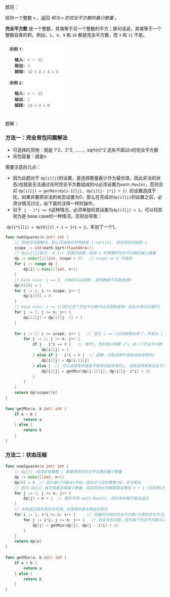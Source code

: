 题目：

给你一个整数 `n` ，返回 *和为 `n` 的完全平方数的最少数量* 。

**完全平方数** 是一个整数，其值等于另一个整数的平方；换句话说，其值等于一个整数自乘的积。例如，`1`、`4`、`9` 和 `16` 都是完全平方数，而 `3` 和 `11` 不是。

<img src="1.完全平方数.assets/image-20231019153801199.png" alt="image-20231019153801199" style="zoom:50%;" />

题解：

### 方法一：完全背包问题解法

- 可选择的货物：就是 1^2，2^2, ……，sqrt(n)^2 这些不超过n的完全平方数
- 背包容量：就是n

需要注意的几点：

- 因为此题对于 `dp[i][j]`的设置，是选择数量最少作为最优值，因此非法的状态(也就是无法通过任何完全平方数组成的n)必须设置为`math.MaxInt`，否则会对 `dp[i][j] = getMin(dp[i-1][j], dp[i][j- i*i] + 1) `的设置造成干扰。如果非要把非法的状态设置为0，那么在完成对`dp[i][j]`的设置之前，必须分情况讨论，如下面的注释一样的操作。
- 对于` j - i*i == 0`这种情况，必须单独将其设置为`dp[i][j] = 1`。可以将其视为是 base case的一种情况。否则会导致：

​		`dp[1*1][1] = dp[0][1] + 1 = 1+1 = 2`，多加了一个1。

```go
func numSquares(n int) int {
    // 用背包问题解决，那么可选择的货物就是 1~sqrt(n), 背包的空间就是 n 
    scope := int(math.Sqrt(float64(n)))
    // dp[i][j]表示: 从 1~i 范围内选数，组成 n 时需要的完全平方数的最少数量
    dp := make([][]int, scope + 1)   // scope == 0 不使用
    for i := range dp {
        dp[i] = make([]int, n+1)  
    }
    // base case: j == 0, 只有0可以组成0，其他数都不可能组成0
    dp[0][0] = 1
    for i := 1; i <= scope; i++ {
        dp[i][0] = 0
    }
    // base case: i == 1(因为1这个完全平方数可以无限制使用，因此从前往后遍历)
    for j := 1; j <= n; j++ {
        dp[1][j] = dp[1][j- 1] + 1
    }

    for i := 2; i <= scope; i++ {   // 因为 i == 1已经被算出来了，所有从 i == 2开始
        for j := 1; j <= n; j++ {
            if j - i*i == 0 {   // 凑齐j，刚好就只需要 i*i 这一个完全平方数
                dp[i][j] = 1
            } else if j - i*i < 0 {  // 超额，只能选择不使用当前末尾的i
                dp[i][j] = dp[i-1][j]   
            } else {  // 可以选择使用或者不使用当前末尾的i, 但是选择需要完全平方数数量最少的那一个
                dp[i][j] = getMin(dp[i-1][j], dp[i][j- i*i] + 1) 
            }
        }
    }
    return dp[scope][n]
}

func getMin(a, b int) int {
    if a < b {
        return a
    } else {
        return b
    }
}
```



### 方法二：状态压缩

```go
func numSquares(n int) int {
    // dp[j]：组成目标整数 j 需要使用的完全平方数的最少数量
    dp := make([]int, n+1)  
    dp[0] = 0  // 因为最小只能从1开始，因此对于目标整数为0，无法凑出
    // 因为 dp[j] 每次需要选择最小数量，因此初始化时都需要设置成 n + 1（全部用1去拼凑），这样就不会造成干扰
    for j := 1; j <= n; j++ {
        dp[j] = n + 1  // 最好不用 math.MaxInt, 因为有时候可能会溢出
    }
    // 先物品还是先背包无所谓，这里用的是先物品后背包
    for i := 1; i*i <= n; i++ {     // 先遍历可用的完全平方数(可用的完全平方数有: 1, 4, 9,……,sqrt(n)^2)
        for j := i*i; j <= n; j++ {   // 完全背包问题，因为每个完全平方数可以重复使用，因此正序
            dp[j] = getMin(dp[j], dp[j - i*i] + 1)
        }
    }
    return dp[n]
}

func getMin(a, b int) int {
    if a < b {
        return a
    } else {
        return b
    }
}
```

